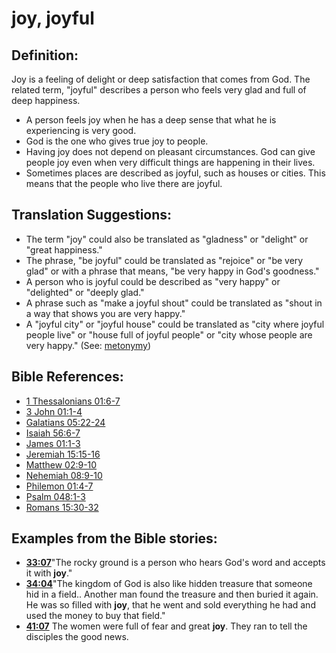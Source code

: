 # joy, joyful #

## Definition: ##

Joy is a feeling of delight or deep satisfaction that comes from God. The related term, "joyful" describes a person who feels very glad and full of deep happiness.

* A person feels joy when he has a deep sense that what he is experiencing is very good.
* God is the one who gives true joy to people.
* Having joy does not depend on pleasant circumstances. God can give people joy even when very difficult things are happening in their lives.
* Sometimes places are described as joyful, such as houses or cities. This means that the people who live there are joyful.

## Translation Suggestions: ##

* The term "joy" could also be translated as "gladness" or "delight" or "great happiness."
* The phrase, "be joyful" could be translated as "rejoice" or "be very glad" or with a phrase that means, "be very happy in God's goodness."
* A person who is joyful could be described as "very happy" or "delighted" or "deeply glad."
* A phrase such as "make a joyful shout" could be translated as "shout in a way that shows you are very happy."
* A "joyful city" or "joyful house" could be translated as "city where joyful people live" or "house full of joyful people" or "city whose people are very happy." (See: [metonymy](en/ta-vol1/translate/man/figs-metonymy))



## Bible References: ##

* [1 Thessalonians 01:6-7](en/tn/1th/help/01/06)
* [3 John 01:1-4](en/tn/3jn/help/01/01)
* [Galatians 05:22-24](en/tn/gal/help/05/22)
* [Isaiah 56:6-7](en/tn/isa/help/56/06)
* [James 01:1-3](en/tn/jas/help/01/01)
* [Jeremiah 15:15-16](en/tn/jer/help/15/15)
* [Matthew 02:9-10](en/tn/mat/help/02/09)
* [Nehemiah 08:9-10](en/tn/neh/help/08/09)
* [Philemon 01:4-7](en/tn/phm/help/01/04)
* [Psalm 048:1-3](en/tn/psa/help/48/01)
* [Romans 15:30-32](en/tn/rom/help/15/30)

## Examples from the Bible stories: ##

* __[33:07](en/tn/obs/help/33/07)__"The rocky ground is a person who hears God's word and accepts it with __joy__."
* __[34:04](en/tn/obs/help/34/04)__"The kingdom of God is also like hidden treasure that someone hid in a field.. Another man found the treasure and then buried it again. He was so filled with __joy__, that he went and sold everything he had and used the money to buy that field."
* __[41:07](en/tn/obs/help/41/07)__ The women were full of fear and great __joy__. They ran to tell the disciples the good news.